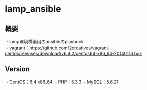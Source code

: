 lamp_ansible
================

概要
--------
・lamp環境構築用のansibleのplaybook  
・vagrant：https://github.com/2creatives/vagrant-centos/releases/download/v6.4.2/centos64-x86_64-20140116.box

Version
--------
・CentOS：6.4 x86_64
・PHP：5.3.3
・MySQL：5.6.21